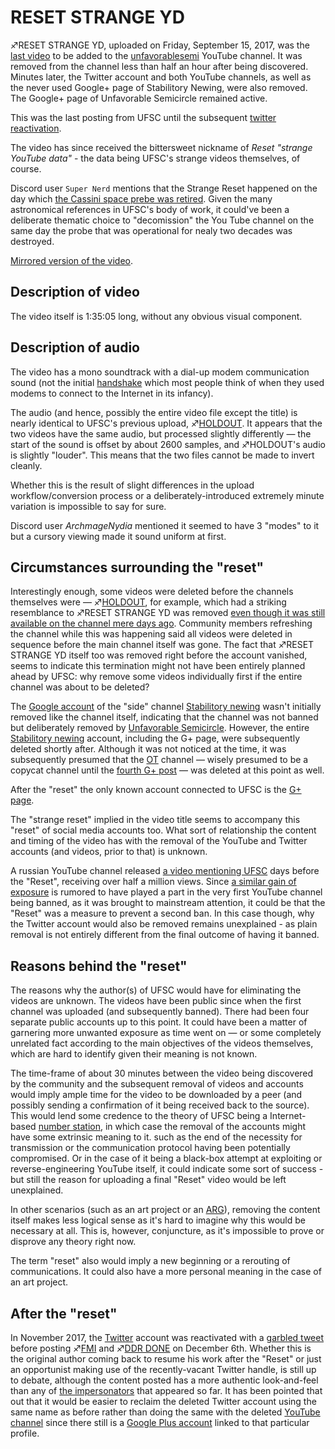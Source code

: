 # RESET STRANGE YD

♐RESET STRANGE YD, uploaded on Friday, September 15, 2017, was the [last video](https://www.youtube.com/watch?v=T-2zJNqzm24) to be added to the
[unfavorablesemi](unfavorablesemi "wikilink") YouTube channel. It was
removed from the channel less than half an hour after being discovered.
Minutes later, the Twitter account and both YouTube channels, as well as
the never used Google+ page of Stabilitory Newing, were also removed.
The Google+ page of Unfavorable Semicircle remained active.

This was the last posting from UFSC until the subsequent [twitter reactivation](November_25th_tweet "wikilink").

The video has since received the bittersweet nickname of *Reset "strange
YouTube data"* - the data being UFSC's strange videos themselves, of
course.

Discord user `Super Nerd` mentions that the Strange Reset happened on the day which [the Cassini space prebe was retired](https://en.wikipedia.org/wiki/Cassini_retirement). Given the many astronomical references in UFSC's body of work, it could've been a deliberate thematic choice to "decomission" the You Tube channel on the same day the probe that was operational for nealy two decades was destroyed.

[Mirrored version of the video](https://vimeo.com/234123114).

## Description of video

The video itself is 1:35:05 long, without any obvious visual component.

## Description of audio

The video has a mono soundtrack with a dial-up modem communication sound
(not the initial [handshake](Handshake "wikilink") which most people
think of when they used modems to connect to the Internet in its
infancy).

The audio (and hence, possibly the entire video file except the title)
is nearly identical to UFSC's previous upload,
♐[HOLDOUT](HOLDOUT "wikilink"). It appears that the two videos have
the same audio, but processed slightly differently — the start of the
sound is offset by about 2600 samples, and ♐HOLDOUT's audio is slightly
"louder". This means that the two files cannot be made to invert
cleanly.

Whether this is the result of slight differences in the upload
workflow/conversion process or a deliberately-introduced extremely
minute variation is impossible to say for sure.

Discord user *ArchmageNydia* mentioned it seemed to have 3 "modes" to it
but a cursory viewing made it sound uniform at first.

## Circumstances surrounding the "reset"

Interestingly enough, some videos were deleted before the channels
themselves were — ♐[HOLDOUT](HOLDOUT "wikilink"), for example, which had
a striking resemblance to ♐RESET STRANGE YD was removed [even though it was still available on the channel mere days ago](https://www.reddit.com/r/UnfavorableSemicircle/comments/6zv6xo/analysis_of_youtube_videos_tags/).
Community members refreshing the channel while this was happening said
all videos were deleted in sequence before the main channel itself was
gone. The fact that ♐RESET STRANGE YD itself too was removed right
before the account vanished, seems to indicate this termination might
not have been entirely planned ahead by UFSC: why remove some videos
individually first if the entire channel was about to be deleted?

The [Google account](https://plus.google.com/108824780070855758042) of
the "side" channel [Stabilitory newing](Stabilitory_newing "wikilink")
wasn't initially removed like the channel itself, indicating that the
channel was not banned but deliberately removed by [Unfavorable Semicircle](Unfavorable_Semicircle "wikilink"). However, the entire
[Stabilitory newing](Stabilitory_newing "wikilink") account, including
the G+ page, were subsequently deleted shortly after. Although it was
not noticed at the time, it was subsequently presumed that the
[OT](OT "wikilink") channel — wisely presumed to be a copycat channel
until the [fourth G+ post](Google_Plus#G.2B_post_4 "wikilink") — was
deleted at this point as well.

After the "reset" the only known account connected to UFSC is the [G+ page](https://plus.google.com/100522957117354193465).

The "strange reset" implied in the video title seems to accompany this
"reset" of social media accounts too. What sort of relationship the
content and timing of the video has with the removal of the YouTube and
Twitter accounts (and videos, prior to that) is unknown.

A russian YouTube channel released [a video mentioning UFSC](https://www.youtube.com/watch?v=VJQffJgDEG8) days before the
"Reset", receiving over half a million views. Since [a similar gain of exposure](http://www.bbc.com/future/story/20160225-the-quest-to-solve-youtubes-strangest-mystery)
is rumored to have played a part in the very first YouTube channel being
banned, as it was brought to mainstream attention, it could be that the
"Reset" was a measure to prevent a second ban. In this case though, why
the Twitter account would also be removed remains unexplained - as plain
removal is not entirely different from the final outcome of having it
banned.

## Reasons behind the "reset"

The reasons why the author(s) of UFSC would have for eliminating the
videos are unknown. The videos have been public since when the first
channel was uploaded (and subsequently banned). There had been four
separate public accounts up to this point. It could have been a matter
of garnering more unwanted exposure as time went on — or some completely
unrelated fact according to the main objectives of the videos
themselves, which are hard to identify given their meaning is not known.

The time-frame of about 30 minutes between the video being discovered by
the community and the subsequent removal of videos and accounts would
imply ample time for the video to be downloaded by a peer (and possibly
sending a confirmation of it being received back to the source). This
would lend some credence to the theory of UFSC being a Internet-based
[number station](https://en.wikipedia.org/wiki/Numbers_station), in
which case the removal of the accounts might have some extrinsic meaning
to it. such as the end of the necessity for transmission or the
communication protocol having been potentially compromised. Or in the
case of it being a black-box attempt at exploiting or
reverse-engineering YouTube itself, it could indicate some sort of
success - but still the reason for uploading a final "Reset" video would
be left unexplained.

In other scenarios (such as an art project or an
[ARG](https://en.wikipedia.org/wiki/Alternate_reality_game)), removing
the content itself makes less logical sense as it's hard to imagine why
this would be necessary at all. This is, however, conjuncture, as it's
impossible to prove or disprove any theory right now.

The term "reset" also would imply a new beginning or a rerouting of
communications. It could also have a more personal meaning in the case
of an art project.

## After the "reset"

In November 2017, the [Twitter](Twitter "wikilink") account was
reactivated with a [garbled tweet](November_25th_tweet "wikilink")
before posting ♐[FMI](FMI "wikilink") and ♐[DDR
DONE](DDR_DONE "wikilink") on December 6th. Whether this is the original
author coming back to resume his work after the "Reset" or just an
opportunist making use of the recently-vacant Twitter handle, is still
up to debate, although the content posted has a more authentic
look-and-feel than any of [the impersonators](Real_and_Fake_channels "wikilink") that appeared so far.
It has been pointed that out that it would be easier to reclaim the
deleted Twitter account using the same name as before rather than doing
the same with the deleted [YouTube channel](YouTube_channel "wikilink")
since there still is a [Google Plus account](Google_Plus_account "wikilink") linked to that particular
profile.

